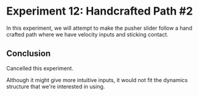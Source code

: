 # Experiment 12: Handcrafted Path #2

In this experiment, we will attempt to make the pusher slider follow
a hand crafted path where we have 
velocity inputs and sticking contact.

## Conclusion

Cancelled this experiment.

Although it might give more intuitive inputs, it would not fit the dynamics 
structure that we're interested in using.
